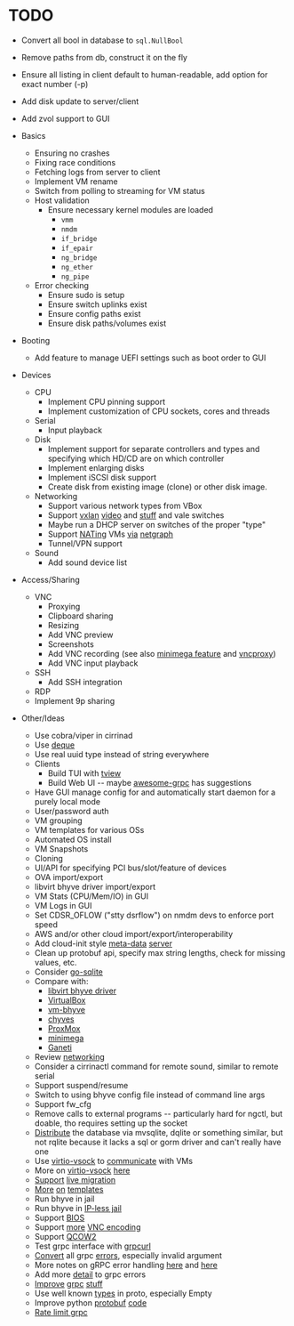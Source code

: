 
# TODO

* Convert all bool in database to `sql.NullBool`
* Remove paths from db, construct it on the fly
* Ensure all listing in client default to human-readable, add option for exact number (-p)
* Add disk update to server/client
* Add zvol support to GUI

* Basics
    * Ensuring no crashes
    * Fixing race conditions
    * Fetching logs from server to client
    * Implement VM rename
    * Switch from polling to streaming for VM status
    * Host validation
      * Ensure necessary kernel modules are loaded
        * `vmm`
        * `nmdm`
        * `if_bridge`
        * `if_epair`
        * `ng_bridge`
        * `ng_ether`
        * `ng_pipe`
    * Error checking
      * Ensure sudo is setup
      * Ensure switch uplinks exist
      * Ensure config paths exist
      * Ensure disk paths/volumes exist
* Booting
    * Add feature to manage UEFI settings such as boot order to GUI
* Devices
    * CPU
        * Implement CPU pinning support
        * Implement customization of CPU sockets, cores and threads
    * Serial
        * Input playback
    * Disk
        * Implement support for separate controllers and types and specifying which HD/CD are on which controller
        * Implement enlarging disks
        * Implement iSCSI disk support
        * Create disk from existing image (clone) or other disk image.
    * Networking
        * Support various network types from VBox
        * Support [vxlan](https://www.bsdcan.org/2016/schedule/attachments/341_VXLAN_BSDCan2016.pdf) [video](https://www.youtube.com/watch?v=_1Ne_TgF3MQ) and [stuff](https://www.bsdcan.org/2016/schedule/events/715.en.html) and vale switches
        * Maybe run a DHCP server on switches of the proper "type"
        * Support [NATing](https://github.com/zed-0xff/ng_sbinat) VMs [via](https://github.com/MonkWho/pfatt/blob/master/bin/pfatt.sh) [netgraph](https://reviews.freebsd.org/D23461)
        * Tunnel/VPN support
    * Sound
        * Add sound device list
* Access/Sharing
    * VNC
        * Proxying
        * Clipboard sharing
        * Resizing
        * Add VNC preview
        * Screenshots
        * Add VNC recording (see also [minimega feature](https://minimega.org/articles/vnc.article)
          and [vncproxy](https://pkg.go.dev/github.com/amitbet/vncproxy))
        * Add VNC input playback
    * SSH
        * Add SSH integration
    * RDP
    * Implement 9p sharing
* Other/Ideas
    * Use cobra/viper in cirrinad
    * Use [deque](https://pkg.go.dev/github.com/gammazero/deque)
    * Use real uuid type instead of string everywhere
    * Clients
        * Build TUI with [tview](https://github.com/rivo/tview)
        * Build Web UI -- maybe [awesome-grpc](https://github.com/grpc-ecosystem/awesome-grpc) has suggestions
    * Have GUI manage config for and automatically start daemon for a purely local mode
    * User/password auth
    * VM grouping
    * VM templates for various OSs
    * Automated OS install
    * VM Snapshots
    * Cloning
    * UI/API for specifying PCI bus/slot/feature of devices
    * OVA import/export
    * libvirt bhyve driver import/export
    * VM Stats (CPU/Mem/IO) in GUI
    * VM Logs in GUI
    * Set CDSR_OFLOW ("stty dsrflow") on nmdm devs to enforce port speed
    * AWS and/or other cloud import/export/interoperability
    * Add cloud-init
      style [meta-data](https://docs.openstack.org/nova/train/admin/metadata-service.html)
      [server](https://docs.tinkerbell.org/services/hegel/)
    * Clean up protobuf api, specify max string lengths, check for missing values, etc.
    * Consider [go-sqlite](https://github.com/glebarez/go-sqlite)
    * Compare with:
        * [libvirt bhyve driver](https://libvirt.org/drvbhyve.html)
        * [VirtualBox](https://www.virtualbox.org/wiki/Documentation)
        * [vm-bhyve](https://github.com/churchers/vm-bhyve)
        * [chyves](http://chyves.org/)
        * [ProxMox](https://pve.proxmox.com/)
        * [minimega](https://minimega.org/)
        * [Ganeti](https://ganeti.org/)
    * Review [networking](https://freebsdfoundation.org/wp-content/uploads/2020/01/Arranging-Your-Virtual-Network-on-FreeBSD.pdf)
    * Consider a cirrinactl command for remote sound, similar to remote serial
    * Support suspend/resume
    * Switch to using bhyve config file instead of command line args
    * Support fw_cfg
    * Remove calls to external programs -- particularly hard for ngctl, but doable, tho requires setting up the socket
    * [Distribute](https://en.wikipedia.org/wiki/Distributed_SQL) the database via mvsqlite, dqlite or something similar, but not rqlite because it lacks a sql or gorm driver and can't really have one
    * Use [virtio-vsock](https://bugs.freebsd.org/bugzilla/show_bug.cgi?id=271793) to [communicate](https://github.com/linuxkit/virtsock) with VMs
    * More on [virtio-vsock](https://www.youtube.com/watch?v=LFqz-VZPhFE) [here](https://www.youtube.com/watch?v=_bYSQ68JPwE)
    * [Support](https://github.com/FreeBSD-UPB/freebsd-src/wiki/Virtual-Machine-Migration-using-bhyve) [live migration](https://lists.freebsd.org/archives/freebsd-virtualization/2023-June/001369.html)
    * [More](https://manpages.ubuntu.com/manpages/impish/man1/cloud-localds.1.html) [on](https://github.com/racingmars/vm-provision/blob/master/create.sh) [templates](https://www.youtube.com/watch?v=jxItb7iZyR0)
    * Run bhyve in jail
    * Run bhyve in [IP-less jail](https://bugs.freebsd.org/bugzilla/show_bug.cgi?id=273557)
    * Support [BIOS](https://www.gulbra.net/freebsd-bhyve/)
    * Support [more](https://github.com/freenas/libhyve-remote) [VNC encoding](https://reviews.freebsd.org/D11768)
    * Support [QCOW2](https://github.com/xcllnt/libvdsk)
    * Test grpc interface with [grpcurl](https://github.com/fullstorydev/grpcurl)
    * [Convert](https://github.com/grpc/grpc-go/blob/master/examples/features/error_details/client/main.go) all grpc [errors](https://grpc.github.io/grpc/core/md_doc_statuscodes.html), especially invalid argument
    * More notes on gRPC error handling [here](https://cloud.google.com/apis/design/errors#error_model) and [here](https://grpc.io/docs/guides/error/)
    * Add more [detail](https://github.com/grpc/grpc-go/blob/master/Documentation/rpc-errors.md) to grpc errors
    * [Improve](https://protobuf.dev/programming-guides/techniques/) [grpc](https://protobuf.dev/programming-guides/dos-donts/) [stuff](https://protobuf.dev/programming-guides/api/)
    * Use well known [types](https://protobuf.dev/reference/protobuf/google.protobuf/) in proto, especially Empty
    * Improve python [protobuf](https://protobuf.dev/programming-guides/proto3/) [code](https://protobuf.dev/reference/python/python-generated/#fields)
    * [Rate limit grpc](https://stackoverflow.com/questions/62925871/grpc-rate-limiting-an-api-on-a-per-rpc-basis )
